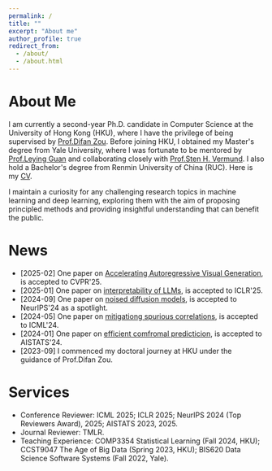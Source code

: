 ```yaml
---
permalink: /
title: ""
excerpt: "About me"
author_profile: true
redirect_from: 
  - /about/
  - /about.html
---
```

About Me
======

I am currently a second-year Ph.D. candidate in Computer Science at the University of Hong Kong (HKU), where I have the privilege of being supervised by [Prof.Difan Zou](https://difanzou.github.io). Before joining HKU, I obtained my Master's degree from Yale University, where I was fortunate to be mentored by [Prof.Leying Guan](https://campuspress.yale.edu/lguan) and collaborating closely with [Prof.Sten H. Vermund](https://ysph.yale.edu/profile/sten-vermund/). I also hold a Bachelor's degree from Renmin University of China (RUC). Here is my [CV](https://github.com/yujinhan98/yujinhan98.github.io/blob/master/yujin_CV_2023.pdf).

I maintain a curiosity for any challenging research topics in machine learning and deep learning, exploring them with the aim of proposing principled methods and providing insightful understanding that can benefit the public. 


News
======
- [2025-02] One paper on [Accelerating Autoregressive Visual Generation](https://arxiv.org/abs/2412.15119), is accepted to CVPR'25. 
- [2025-01] One paper on [interpretability of LLMs](https://arxiv.org/abs/2411.19456), is accepted to ICLR'25. 
- [2024-09] One paper on [noised diffusion models](https://arxiv.org/abs/2405.20494), is accepted to NeurIPS'24 as a spotlight. 
- [2024-05] One paper on [mitigationg spurious correlations](https://arxiv.org/abs/2404.13815), is accepted to ICML'24.
- [2024-01] One paper on  [efficient comfromal predicticion](https://proceedings.mlr.press/v238/han24b.html), is accepted to AISTATS'24.
- [2023-09] I commenced my doctoral journey at HKU under the guidance of Prof.Difan Zou.


Services
======
- Conference Reviewer: ICML 2025; ICLR 2025; NeurIPS 2024 (Top Reviewers Award), 2025; AISTATS 2023, 2025.
- Journal Reviewer: TMLR.  
- Teaching Experience: COMP3354 Statistical Learning (Fall 2024, HKU); CCST9047 The Age of Big Data (Spring 2023, HKU); BIS620 Data Science Software Systems (Fall 2022, Yale).
